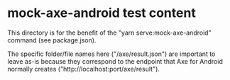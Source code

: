 <!--
Copyright (c) Microsoft Corporation. All rights reserved.
Licensed under the MIT License.
-->

# mock-axe-android test content

This directory is for the benefit of the "yarn serve:mock-axe-android" command (see package.json).

The specific folder/file names here ("/axe/result.json") are important to leave as-is because they
correspond to the endpoint that Axe for Android normally creates ("http://localhost:port/axe/result").
